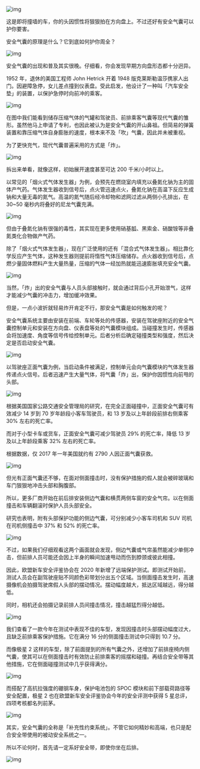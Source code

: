 ![img](https://cdn.jsdelivr.net/gh/just-prog/static/img/202108151005138.png)

这是即将撞墙的车，你的头因惯性将狠狠拍在方向盘上。不过还好有安全气囊可以护你要害。

安全气囊的原理是什么？它到底如何护你周全？

![img](https://cdn.jsdelivr.net/gh/just-prog/static/img/202108151005935.gif)

安全气囊的出现和普及其实很晚。仔细看，你会发现早期方向盘形态都十分迥异。

1952 年，退休的美国工程师 John Hetrick 开着 1948 版克莱斯勒温莎携家人出门。因避障急停，女儿差点撞到仪表盘。受此启发，他设计了一种叫「汽车安全垫」的装置，以保护急停时向前冲的乘客。

![img](https://cdn.jsdelivr.net/gh/just-prog/static/img/202108151005172.png)

在图中我们能看到储存压缩气体的气罐和驾驶员、前排乘客气囊等现代气囊的雏形。虽然他马上申请了专利，也因此被认为是安全气囊的开山鼻祖。但简易的弹簧装置和靠压缩气体自身膨胀的速度，根本来不及「吹」气囊，因此并未被重视。

为了更快充气，现代气囊普遍采用的方式是「炸」。

![img](https://cdn.jsdelivr.net/gh/just-prog/static/img/202108151005482.gif)

拆出来单看，就像这样，初始展开速度甚至可达 200 千米/小时以上。

以常见的「烟火式气体发生器」为例，会预先在燃烧室内填充以叠氮化钠为主的固体产气药。气体发生器收到信号后，点火管迅速点火，叠氮化钠在高温下反应生成钠和大量无毒的氮气。高温的氮气随后经冷却物和滤网过滤从两侧小孔排出，在 30~50 毫秒内将叠好的尼龙气囊充满。

![img](https://cdn.jsdelivr.net/gh/just-prog/static/img/202108151005312.gif)

但由于叠氮化钠有很强的毒性，其实现在更多使用硝基胍、黑索金、硝酸铵等非叠氮类化合物做产气药。

除了「烟火式气体发生器」，现在广泛使用的还有「混合式气体发生器」。相比靠化学反应产生气体，这种发生器则提前将惰性气体压缩储存。点火器收到信号后，点燃少量固体燃料产生大量热量，压缩的气体一经加热就能迅速膨胀填充安全气囊。

![img](https://cdn.jsdelivr.net/gh/just-prog/static/img/202108151005607.gif)

当然，「炸」出的安全气囊与人员头部接触时，就会通过背后小孔开始泄气，这样才能减少气囊的冲击力，增加缓冲效果。

但是，一点小波折就轻易炸开肯定不行，那安全气囊是如何触发的呢？

安全气囊系统主要由安装在前端、车轮等处的传感器，安装在驾驶座附近的安全气囊控制单元和安装在方向盘、仪表盘等处的气囊模块组成。当碰撞发生时，传感器会将加速度、角度等信号传给控制单元。后者分析后确定碰撞类型和强度，然后决定是否启动安全气囊。

![img](https://cdn.jsdelivr.net/gh/just-prog/static/img/202108151005478.gif)

以驾驶座正面气囊为例，当启动条件被满足，控制单元会向气囊模块的气体发生器传递点火信号。后者迅速产生大量气体，将气囊「炸」出，保护你因惯性向前甩的头部。

![img](https://cdn.jsdelivr.net/gh/just-prog/static/img/202108151006580.gif)

根据美国国家公路交通安全管理局的研究，在完全正面碰撞中，正面安全气囊可有效减少 14 岁到 70 岁年龄段小客车驾驶员，和 13 岁及以上年龄段前排右侧乘客 30% 左右的死亡率。

而对于小型卡车或货车，正面安全气囊可减少驾驶员 29% 的死亡率，降低 13 岁及以上年龄段乘客 32% 左右的死亡率。

根据数据，仅 2017 年一年美国就约有 2790 人因正面气囊获救。

![img](https://cdn.jsdelivr.net/gh/just-prog/static/img/202108151005662.gif)

但光有正面气囊还不够，在面对侧面撞击时，没有保护措施的假人就会被碎玻璃和车门狠狠地冲击头部和胸腹部。

所以，更多厂商开始在前后排安装侧边气囊和横贯两侧车窗的安全气帘。以在侧面撞击和车辆翻滚时保护人员头部安全。

研究也表明，附有头部保护功能的侧边气囊，可分别减少小客车司机和 SUV 司机在司机侧撞击中 37% 和 52% 的死亡率。

![img](https://cdn.jsdelivr.net/gh/just-prog/static/img/202108151006134.png)

不过，如果我们仔细观看这两个画面就会发现，侧边气囊或气帘虽然能减少单侧冲击，但前排人员可能还会因上半身的瞬间加速甩动而伤到脖颈或彼此相撞。

因此，欧盟新车安全评鉴协会在 2020 年新增了远端保护测试。即测试开始前，测试人员会在副驾驶座贴不同颜色彩带划分出五个区域。当侧面撞击发生时，高速摄像机会拍摄驾驶席假人头部的摆动情况。摆动幅度越大，抵达区域越远，得分越低。

同时，相机还会拍摄记录前排人员间撞击情况，撞击越猛烈得分越低。

![img](https://cdn.jsdelivr.net/gh/just-prog/static/img/202108151006059.gif)

我们查看了一款今年在测试中表现不佳的车型，发现因撞击时头部摆动幅度过大，且缺乏前排乘客保护措施。它在满分 16 分的侧面撞击测试中只得到 10.7 分。

而像极星 2 这样的车型，除了前面提到的所有气囊之外，还增加了前排座椅内侧气囊，使其可以在侧面撞击时有效防止前排乘客的摇摆和碰撞。再结合安全带等其他措施，它在侧面碰撞测试中几乎获得满分。

![img](https://cdn.jsdelivr.net/gh/just-prog/static/img/202108151006996.gif)

而搭配了高抗拉强度的硼钢车身，保护电池包的 SPOC 模块和前下部载荷路径等安全配置，极星 2 也在欧盟新车安全评鉴协会今年的安全评测中获得 5 星总评，四项考核都名列前茅。

![img](https://cdn.jsdelivr.net/gh/just-prog/static/img/202108151006394.gif)

其实，安全气囊的全称是「补充性约束系统」。不管它如何精妙和高端，也只是配合安全带使用的被动安全系统之一。

所以不论何时，首先请一定系好安全带，即使你坐在后排。

![img](https://cdn.jsdelivr.net/gh/just-prog/static/img/202108151006175.gif)
